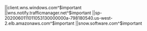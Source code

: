 ||client.wns.windows.com^$important
||wns.notify.trafficmanager.net^$important
||sp-2020060111011053130000000a-798180540.us-west-2.elb.amazonaws.com^$important
||snow.software.com^$important